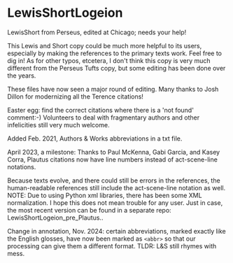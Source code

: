 # LewisShortLogeion
LewisShort from Perseus, edited at Chicago; needs your help! 

This Lewis and Short copy could be much more helpful to its users, especially by making the references to the primary texts work. 
Feel free to dig in! As for other typos, etcetera, I don't think this copy is very much different from the Perseus Tufts copy, 
but some editing has been done over the years. 

These files have now seen a major round of editing. Many thanks to Josh Dillon for modernizing all the Terence citations!

Easter egg: find the correct citations where there is a 'not found' comment:-) Volunteers to deal with fragmentary authors and other infelicities still very much welcome. 

Added Feb. 2021, Authors & Works abbreviations in a txt file. 

April 2023, a milestone: Thanks to Paul McKenna, Gabi Garcia, and Kasey Corra, Plautus citations now have line numbers instead of act-scene-line notations.

Because texts evolve, and there could still be errors in the references, the human-readable references still include the act-scene-line notation as well. 
NOTE: Due to using Python xml libraries, there has been some XML normalization. I hope this does not mean trouble for any user. Just in case, the most recent version can be found in a separate repo: LewisShortLogeion_pre_Plautus..

Change in annotation, Nov. 2024: certain abbreviations, marked exactly like the English glosses, have now been marked as ``<abbr>`` so that our processing can give them a different format. TLDR: L&S still rhymes with mess. 
